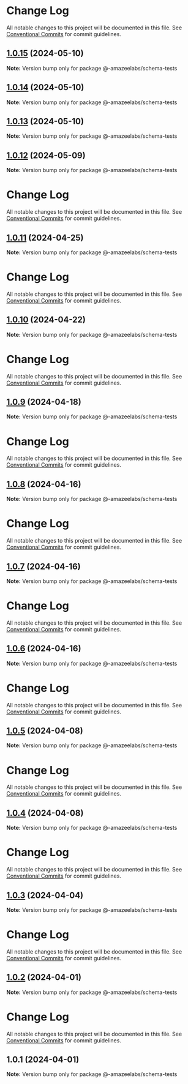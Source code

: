 # Change Log

All notable changes to this project will be documented in this file.
See [Conventional Commits](https://conventionalcommits.org) for commit guidelines.

## [1.0.15](https://github.com/AmazeeLabs/silverback-mono/compare/@-amazeelabs/schema-tests@1.0.14...@-amazeelabs/schema-tests@1.0.15) (2024-05-10)

**Note:** Version bump only for package @-amazeelabs/schema-tests





## [1.0.14](https://github.com/AmazeeLabs/silverback-mono/compare/@-amazeelabs/schema-tests@1.0.13...@-amazeelabs/schema-tests@1.0.14) (2024-05-10)

**Note:** Version bump only for package @-amazeelabs/schema-tests





## [1.0.13](https://github.com/AmazeeLabs/silverback-mono/compare/@-amazeelabs/schema-tests@1.0.12...@-amazeelabs/schema-tests@1.0.13) (2024-05-10)

**Note:** Version bump only for package @-amazeelabs/schema-tests





## [1.0.12](https://github.com/AmazeeLabs/silverback-mono/compare/@-amazeelabs/schema-tests@1.0.11...@-amazeelabs/schema-tests@1.0.12) (2024-05-09)

**Note:** Version bump only for package @-amazeelabs/schema-tests





# Change Log

All notable changes to this project will be documented in this file. See
[Conventional Commits](https://conventionalcommits.org) for commit guidelines.

## [1.0.11](https://github.com/AmazeeLabs/silverback-mono/compare/@-amazeelabs/schema-tests@1.0.10...@-amazeelabs/schema-tests@1.0.11) (2024-04-25)

**Note:** Version bump only for package @-amazeelabs/schema-tests

# Change Log

All notable changes to this project will be documented in this file. See
[Conventional Commits](https://conventionalcommits.org) for commit guidelines.

## [1.0.10](https://github.com/AmazeeLabs/silverback-mono/compare/@-amazeelabs/schema-tests@1.0.9...@-amazeelabs/schema-tests@1.0.10) (2024-04-22)

**Note:** Version bump only for package @-amazeelabs/schema-tests

# Change Log

All notable changes to this project will be documented in this file. See
[Conventional Commits](https://conventionalcommits.org) for commit guidelines.

## [1.0.9](https://github.com/AmazeeLabs/silverback-mono/compare/@-amazeelabs/schema-tests@1.0.8...@-amazeelabs/schema-tests@1.0.9) (2024-04-18)

**Note:** Version bump only for package @-amazeelabs/schema-tests

# Change Log

All notable changes to this project will be documented in this file. See
[Conventional Commits](https://conventionalcommits.org) for commit guidelines.

## [1.0.8](https://github.com/AmazeeLabs/silverback-mono/compare/@-amazeelabs/schema-tests@1.0.7...@-amazeelabs/schema-tests@1.0.8) (2024-04-16)

**Note:** Version bump only for package @-amazeelabs/schema-tests

# Change Log

All notable changes to this project will be documented in this file. See
[Conventional Commits](https://conventionalcommits.org) for commit guidelines.

## [1.0.7](https://github.com/AmazeeLabs/silverback-mono/compare/@-amazeelabs/schema-tests@1.0.6...@-amazeelabs/schema-tests@1.0.7) (2024-04-16)

**Note:** Version bump only for package @-amazeelabs/schema-tests

# Change Log

All notable changes to this project will be documented in this file. See
[Conventional Commits](https://conventionalcommits.org) for commit guidelines.

## [1.0.6](https://github.com/AmazeeLabs/silverback-mono/compare/@-amazeelabs/schema-tests@1.0.5...@-amazeelabs/schema-tests@1.0.6) (2024-04-16)

**Note:** Version bump only for package @-amazeelabs/schema-tests

# Change Log

All notable changes to this project will be documented in this file. See
[Conventional Commits](https://conventionalcommits.org) for commit guidelines.

## [1.0.5](https://github.com/AmazeeLabs/silverback-mono/compare/@-amazeelabs/schema-tests@1.0.4...@-amazeelabs/schema-tests@1.0.5) (2024-04-08)

**Note:** Version bump only for package @-amazeelabs/schema-tests

# Change Log

All notable changes to this project will be documented in this file. See
[Conventional Commits](https://conventionalcommits.org) for commit guidelines.

## [1.0.4](https://github.com/AmazeeLabs/silverback-mono/compare/@-amazeelabs/schema-tests@1.0.3...@-amazeelabs/schema-tests@1.0.4) (2024-04-08)

**Note:** Version bump only for package @-amazeelabs/schema-tests

# Change Log

All notable changes to this project will be documented in this file. See
[Conventional Commits](https://conventionalcommits.org) for commit guidelines.

## [1.0.3](https://github.com/AmazeeLabs/silverback-mono/compare/@-amazeelabs/schema-tests@1.0.2...@-amazeelabs/schema-tests@1.0.3) (2024-04-04)

**Note:** Version bump only for package @-amazeelabs/schema-tests

# Change Log

All notable changes to this project will be documented in this file. See
[Conventional Commits](https://conventionalcommits.org) for commit guidelines.

## [1.0.2](https://github.com/AmazeeLabs/silverback-mono/compare/@-amazeelabs/schema-tests@1.0.1...@-amazeelabs/schema-tests@1.0.2) (2024-04-01)

**Note:** Version bump only for package @-amazeelabs/schema-tests

# Change Log

All notable changes to this project will be documented in this file. See
[Conventional Commits](https://conventionalcommits.org) for commit guidelines.

## 1.0.1 (2024-04-01)

**Note:** Version bump only for package @-amazeelabs/schema-tests
